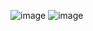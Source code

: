 ![image](https://github.com/user-attachments/assets/b7420740-7e66-4c71-b16a-68c3dff4c66a)
![image](https://github.com/user-attachments/assets/656345f3-117b-48ba-b76a-edcb389d2c24)
